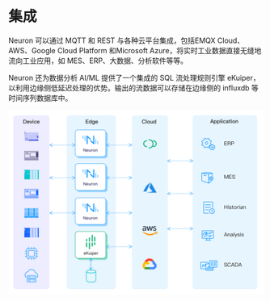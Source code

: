 # 集成

Neuron 可以通过 MQTT 和 REST 与各种云平台集成，包括EMQX Cloud、AWS、Google Cloud Platform 和Microsoft Azure，将实时工业数据直接无缝地流向工业应用，如 MES、ERP、大数据、分析软件等等。

Neuron 还为数据分析 AI/ML 提供了一个集成的 SQL 流处理规则引擎 eKuiper，以利用边缘侧低延迟处理的优势。输出的流数据可以存储在边缘侧的 influxdb 等时间序列数据库中。

![integrations](./assets/integration.png)
